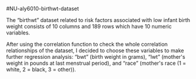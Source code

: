 #NU-aly6010-birthwt-dataset

The “birthwt” dataset related to risk factors associated with low infant birth weight consists of 10 columns and 189 rows which have 10 numeric variables. 

After using the correlation function to check the whole correlation relationships of the dataset, I decided to choose these variables to make further regression analysis: “bwt” (birth weight in grams), “lwt” (mother's weight in pounds at last menstrual period), and “race” (mother's race (1 = white, 2 = black, 3 = other)).
